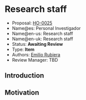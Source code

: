 # Research staff

* Proposal: [HO-0025](0025-personal-investigador.md)
* Name@es: Personal Investigador
* Name@en-us: Research staff
* Name@en-uk: Research staff
* Status: **Awaiting Review**
* Type: **Item**
* Authors: [Emilio Rubiera](https://github.com/spitxa)
* Review Manager: TBD

## Introduction



## Motivation
